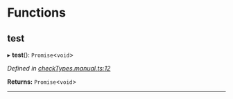 

# Functions

<a id="test"></a>

##  test

▸ **test**(): `Promise`<`void`>

*Defined in [checkTypes.manual.ts:12](https://github.com/polkadot-js/api/blob/6fef86c/packages/api/src/checkTypes.manual.ts#L12)*

**Returns:** `Promise`<`void`>

___

